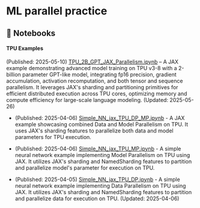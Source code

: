 # ML parallel practice

## 📝 Notebooks

#### TPU Examples

(Published: 2025-05-10) [TPU_2B_GPT_JAX_Parallelism.ipynb](https://github.com/JLAI162/ML_parallel_practice/blob/main/TPU_2B_GPT_JAX_Parallelism.ipynb) – A JAX example demonstrating advanced model training on TPU v3-8 with a 2-billion parameter GPT-like model, integrating fp16 precision, gradient accumulation, activation recomputation, and both tensor and sequence parallelism. It leverages JAX's sharding and partitioning primitives for efficient distributed execution across TPU cores, optimizing memory and compute efficiency for large-scale language modeling. (Updated: 2025-05-26)

* (Published: 2025-04-06) [Simple_NN_jax_TPU_DP_MP.ipynb](https://github.com/JLAI162/ML_parallel_practice/blob/main/Simple_NN_jax_TPU_DP_MP.ipynb) - A JAX example showcasing combined Data and Model Parallelism on TPU. It uses JAX's sharding features to parallelize both data and model parameters for TPU execution.

* (Published: 2025-04-06) [Simple_NN_jax_TPU_MP.ipynb](https://github.com/JLAI162/ML_parallel_practice/blob/main/Simple_NN_jax_TPU_MP.ipynb) - A simple neural network example implementing Model Parallelism on TPU using JAX. It utilizes JAX's sharding and NamedSharding features to partition and parallelize model's parameter for execution on TPU. 

* (Published: 2025-04-05) [Simple_NN_jax_TPU_DP.ipynb](https://github.com/JLAI162/ML_parallel_practice/blob/main/Simple_NN_jax_TPU_DP.ipynb) - A simple neural network example implementing Data Parallelism on TPU using JAX. It utilizes JAX's sharding and NamedSharding features to partition and parallelize data for execution on TPU. (Updated: 2025-04-06)
